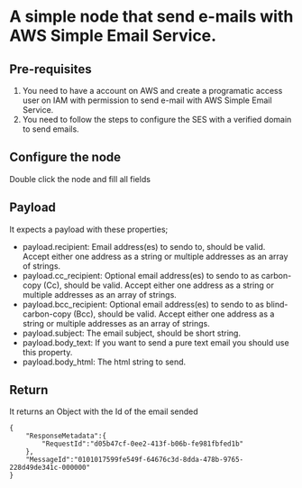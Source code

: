 # A simple node that send e-mails with AWS Simple Email Service.

## Pre-requisites
1. You need to have a account on AWS and create a programatic access user on IAM with permission to send e-mail with AWS Simple Email Service.
2. You need to follow the steps to configure the SES with a verified domain to send emails.

## Configure the node
Double click the node and fill all fields

## Payload
It expects a payload with these properties;

- payload.recipient: Email address(es) to sendo to, should be valid. Accept either one address as a string or multiple addresses as an array of strings.
- payload.cc_recipient: Optional email address(es) to sendo to as carbon-copy (Cc), should be valid. Accept either one address as a string or multiple addresses as an array of strings.
- payload.bcc_recipient: Optional email address(es) to sendo to as blind-carbon-copy (Bcc), should be valid. Accept either one address as a string or multiple addresses as an array of strings.
- payload.subject: The email subject, should be short string.
- payload.body_text: If you want to send a pure text email you should use this property.
- payload.body_html: The html string to send.

## Return
It returns an Object with the Id of the email sended

```
{
    "ResponseMetadata":{
        "RequestId":"d05b47cf-0ee2-413f-b06b-fe981fbfed1b"
    },
    "MessageId":"0101017599fe549f-64676c3d-8dda-478b-9765-228d49de341c-000000"
}
```
